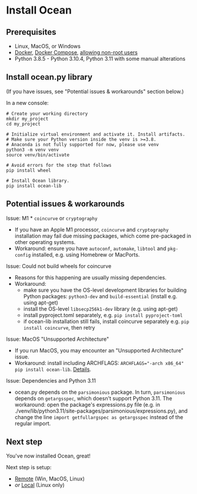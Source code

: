 <!--
Copyright 2023 Ocean Protocol Foundation
SPDX-License-Identifier: Apache-2.0
-->
# Install Ocean

## Prerequisites

-   Linux, MacOS, or Windows
-   [Docker](https://docs.docker.com/engine/install/), [Docker Compose](https://docs.docker.com/compose/install/), [allowing non-root users](https://www.thegeekdiary.com/run-docker-as-a-non-root-user/)
-   Python 3.8.5 - Python 3.10.4, Python 3.11 with some manual alterations

## Install ocean.py library

(If you have issues, see "Potential issues & workarounds" section below.)

In a new console:

```console
# Create your working directory
mkdir my_project
cd my_project

# Initialize virtual environment and activate it. Install artifacts.
# Make sure your Python version inside the venv is >=3.8.
# Anaconda is not fully supported for now, please use venv
python3 -m venv venv
source venv/bin/activate

# Avoid errors for the step that follows
pip install wheel

# Install Ocean library.
pip install ocean-lib
```

## Potential issues & workarounds

Issue: M1 * `coincurve` or `cryptography`
- If you have an Apple M1 processor, `coincurve` and `cryptography` installation may fail due missing packages, which come pre-packaged in other operating systems.
- Workaround: ensure you have `autoconf`, `automake`, `libtool` and `pkg-config` installed, e.g. using Homebrew or MacPorts.

Issue: Could not build wheels for coincurve
- Reasons for this happening are usually missing dependencies.
- Workaround:
  - make sure you have the OS-level development libraries for building Python packages: `python3-dev` and `build-essential` (install e.g. using apt-get)
  - install the OS-level `libsecp256k1-dev` library (e.g. using apt-get)
  - install pyproject.toml separately, e.g. `pip install pyproject-toml`
  - if ocean-lib installation still fails, install coincurve separately e.g. `pip install coincurve`, then retry

Issue: MacOS "Unsupported Architecture"
- If you run MacOS, you may encounter an "Unsupported Architecture" issue.
- Workaround: install including ARCHFLAGS: `ARCHFLAGS="-arch x86_64" pip install ocean-lib`. [Details](https://github.com/oceanprotocol/ocean.py/issues/486).

Issue: Dependencies and Python 3.11

- ocean.py depends on the `parsimonious` package. In turn, `parsimonious` depends on `getargsspec`, which doesn't support Python 3.11. The workaround: open the package's expressions.py file (e.g. in ./venv/lib/python3.11/site-packages/parsimonious/expressions.py), and change the line `import getfullargspec as getargsspec` instead of the regular import.

## Next step

You've now installed Ocean, great!

Next step is setup:
- [Remote](setup-remote.md) (Win, MacOS, Linux)
- *or* [Local](setup-local.md) (Linux only)

